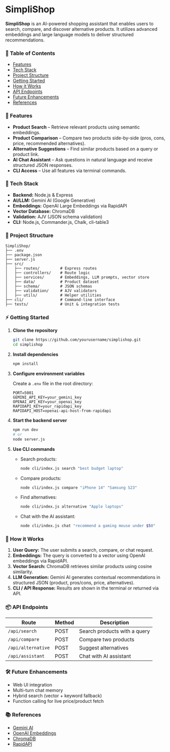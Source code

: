# SimpliShop

**SimpliShop** is an AI-powered shopping assistant that enables users to search, compare, and discover alternative products. It utilizes advanced embeddings and large language models to deliver structured recommendations.

### 📖 Table of Contents

- [Features](#features)
- [Tech Stack](#tech-stack)
- [Project Structure](#project-structure)
- [Getting Started](#getting-started)
- [How it Works](#how-it-works)
- [API Endpoints](#api-endpoints)
- [Future Enhancements](#future-enhancements)
- [References](#references)

### 🚀 Features

- **Product Search** – Retrieve relevant products using semantic embeddings.
- **Product Comparison** – Compare two products side-by-side (pros, cons, price, recommended alternatives).
- **Alternative Suggestions** – Find similar products based on a query or product link.
- **AI Chat Assistant** – Ask questions in natural language and receive structured JSON responses.
- **CLI Access** – Use all features via terminal commands.

### 🧰 Tech Stack

- **Backend:** Node.js & Express
- **AI/LLM:** Gemini AI (Google Generative)
- **Embeddings:** OpenAI Large Embeddings via RapidAPI
- **Vector Database:** ChromaDB
- **Validation:** AJV (JSON schema validation)
- **CLI:** Node.js, Commander.js, Chalk, cli-table3

### 📂 Project Structure

```
SimpliShop/
├── .env
├── package.json
├── server.js
├── src/
│   ├── routes/         # Express routes
│   ├── controllers/    # Route logic
│   ├── services/       # Embeddings, LLM prompts, vector store
│   ├── data/           # Product dataset
│   ├── schema/         # JSON schemas
│   ├── validation/     # AJV validators
│   ├── utils/          # Helper utilities
├── cli/                # Command-line interface
├── tests/              # Unit & integration tests
```

### ⚡ Getting Started

1. **Clone the repository**
    ```bash
    git clone https://github.com/yourusername/simplishop.git
    cd simplishop
    ```

2. **Install dependencies**
    ```bash
    npm install
    ```

3. **Configure environment variables**

    Create a `.env` file in the root directory:

    ```
    PORT=5001
    GEMINI_API_KEY=your_gemini_key
    OPENAI_API_KEY=your_openai_key
    RAPIDAPI_KEY=your_rapidapi_key
    RAPIDAPI_HOST=openai-api-host-from-rapidapi
    ```

4. **Start the backend server**
    ```bash
    npm run dev
    # or
    node server.js
    ```

5. **Use CLI commands**

    - Search products:
      ```bash
      node cli/index.js search "best budget laptop"
      ```
    - Compare products:
      ```bash
      node cli/index.js compare "iPhone 14" "Samsung S23"
      ```
    - Find alternatives:
      ```bash
      node cli/index.js alternative "Apple laptops"
      ```
    - Chat with the AI assistant:
      ```bash
      node cli/index.js chat "recommend a gaming mouse under $50"
      ```

### 🔧 How it Works

1. **User Query:** The user submits a search, compare, or chat request.
2. **Embeddings:** The query is converted to a vector using OpenAI embeddings via RapidAPI.
3. **Vector Search:** ChromaDB retrieves similar products using cosine similarity.
4. **LLM Generation:** Gemini AI generates contextual recommendations in structured JSON (product, pros/cons, price, alternatives).
5. **CLI / API Response:** Results are shown in the terminal or returned via API.

### 📦 API Endpoints

| Route                | Method | Description                   |
|----------------------|--------|-------------------------------|
| `/api/search`        | POST   | Search products with a query  |
| `/api/compare`       | POST   | Compare two products          |
| `/api/alternative`   | POST   | Suggest alternatives          |
| `/api/assistant`     | POST   | Chat with AI assistant        |

### 🛠 Future Enhancements

- Web UI integration
- Multi-turn chat memory
- Hybrid search (vector + keyword fallback)
- Function calling for live price/product fetch

### 📚 References

- [Gemini AI](https://ai.google.dev/)
- [OpenAI Embeddings](https://platform.openai.com/docs/guides/embeddings)
- [ChromaDB](https://www.trychroma.com/)
- [RapidAPI](https://rapidapi.com/swift-api-swift-api-default/api/openai-embedding-v3-large)
